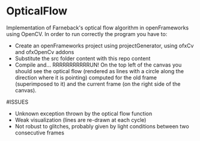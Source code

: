 # OpticalFlow
Implementation of Farneback's optical flow algorithm in openFrameworks using OpenCV. In order to run correctly the program you have to:
- Create an openFrameworks project using projectGenerator, using ofxCv and ofxOpenCv addons
- Substitute the src folder content with this repo content
- Compile and... RRRRRRRRRRRUN!
On the top left of the canvas you should see the optical flow (rendered as lines with a circle along the direction where it is pointing) computed for the old frame (superimposed to it) and the current frame (on the right side of the canvas).

#ISSUES
- Unknown exception thrown by the optical flow function
- Weak visualization (lines are re-drawn at each cycle)
- Not robust to glitches, probably given by light conditions between two consecutive frames
